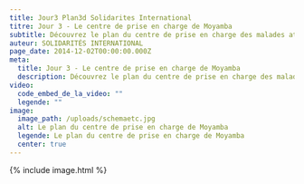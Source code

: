```yaml
---
title: Jour3 Plan3d Solidarites International
titre: Jour 3 - Le centre de prise en charge de Moyamba
subtitle: Découvrez le plan du centre de prise en charge des malades atteints par le virus Ebola...
auteur: SOLIDARITÉS INTERNATIONAL
page_date: 2014-12-02T00:00:00.000Z
meta:
  title: Jour 3 - Le centre de prise en charge de Moyamba
  description: Découvrez le plan du centre de prise en charge des malades atteints par le virus Ebola...
video:
  code_embed_de_la_video: ""
  legende: ""
image:
  image_path: /uploads/schemaetc.jpg
  alt: Le plan du centre de prise en charge de Moyamba
  legende: Le plan du centre de prise en charge de Moyamba
  center: true
---
```

{% include image.html %}